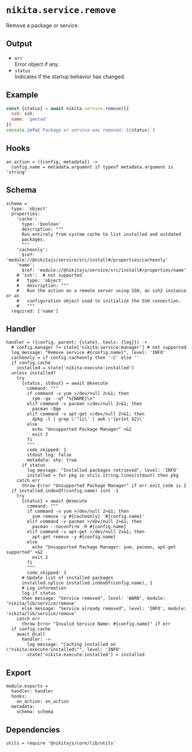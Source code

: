 
# `nikita.service.remove`

Remove a package or service.

## Output

* `err`   
  Error object if any.   
* `status`   
  Indicates if the startup behavior has changed.   

## Example

```js
const {status} = await nikita.service.remove([{
  ssh: ssh,
  name: 'gmetad'
})
console.info(`Package or service was removed: ${status}`)
```

## Hooks

    on_action = ({config, metadata}) ->
      config.name = metadata.argument if typeof metadata.argument is 'string'

## Schema

    schema =
      type: 'object'
      properties:
        'cache':
          type: 'boolean'
          description: """
          Run entirely from system cache to list installed and outdated
          packages.
          """
        'cacheonly':
          $ref: 'module://@nikitajs/service/src/install#/properties/cacheonly'
        'name':
          $ref: 'module://@nikitajs/service/src/install#/properties/name'
        # 'ssh':  # not supported
        #   type: 'object'
        #   description: """
        #   Run the action on a remote server using SSH, an ssh2 instance or an
        #   configuration object used to initialize the SSH connection.
        #   """
      required: ['name']

## Handler

    handler = ({config, parent: {state}, tools: {log}}) ->
      # config.manager ?= state['nikita:service:manager'] # not supported
      log message: "Remove service #{config.name}", level: 'INFO'
      cacheonly = if config.cacheonly then '-C' else ''
      if config.cache
        installed = state['nikita:execute:installed']
      unless installed?
        try
          {status, stdout} = await @execute
            command: """
            if command -v yum >/dev/null 2>&1; then
              rpm -qa --qf "%{NAME}\n"
            elif command -v pacman >/dev/null 2>&1; then
              pacman -Qqe
            elif command -v apt-get >/dev/null 2>&1; then
              dpkg -l | grep \'^ii\' | awk \'{print $2}\'
            else
              echo "Unsupported Package Manager" >&2
              exit 2
            fi
            """
            code_skipped: 1
            stdout_log: false
            metadata: shy: true
          if status
            log message: "Installed packages retrieved", level: 'INFO'
            installed = for pkg in utils.string.lines(stdout) then pkg
        catch err
          throw Error "Unsupported Package Manager" if err.exit_code is 2
      if installed.indexOf(config.name) isnt -1
        try
          {status} = await @execute
            command: """
            if command -v yum >/dev/null 2>&1; then
              yum remove -y #{cacheonly} '#{config.name}'
            elif command -v pacman >/dev/null 2>&1; then
              pacman --noconfirm -R #{config.name}
            elif command -v apt-get >/dev/null 2>&1; then
              apt-get remove -y #{config.name}
            else
              echo "Unsupported Package Manager: yum, pacman, apt-get supported" >&2
              exit 2
            fi
            """
            code_skipped: 3
          # Update list of installed packages
          installed.splice installed.indexOf(config.name), 1
          # Log information
          log if status
          then message: "Service removed", level: 'WARN', module: 'nikita/lib/service/remove'
          else message: "Service already removed", level: 'INFO', module: 'nikita/lib/service/remove'
        catch err
          throw Error "Invalid Service Name: #{config.name}" if err
      if config.cache
        await @call
          handler: ->
            log message: "Caching installed on \"nikita:execute:installed\"", level: 'INFO'
            state['nikita:execute:installed'] = installed

## Export

    module.exports =
      handler: handler
      hooks:
        on_action: on_action
      metadata:
        schema: schema

## Dependencies

    utils = require '@nikitajs/core/lib/utils'
